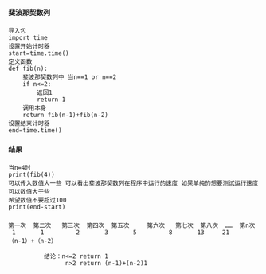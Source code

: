 #### 斐波那契数列
    导入包
    import time
    设置开始计时器
    start=time.time()
    定义函数
    def fib(n):
        斐波那契数列中 当n==1 or n==2
        if n<=2:
            返回1
            return 1
        调用本身
        return fib(n-1)+fib(n-2)
    设置结束计时器
    end=time.time()
#### 结果
    当n=4时
    print(fib(4))
    可以传入数值大一些 可以看出斐波那契数列在程序中运行的速度 如果单纯的想要测试运行速度 可以数值大于些
    希望数值不要超过100
    print(end-start)
####
    第一次  第二次   第三次  第四次  第五次     第六次   第七次  第八次  ……  第n次
     1       1         2       3       5         8       13     21     （n-1）+（n-2）

              结论：n<=2 return 1
                    n>2 return (n-1)+(n-2)1
              
